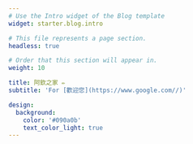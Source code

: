 ```yaml
---
# Use the Intro widget of the Blog template
widget: starter.blog.intro

# This file represents a page section.
headless: true

# Order that this section will appear in.
weight: 10

title: 阿欽之家 ✏️ 
subtitle: 'For [歡迎您](https://www.google.com//)'

design:
  background:
    color: '#090a0b'
    text_color_light: true
---
```

